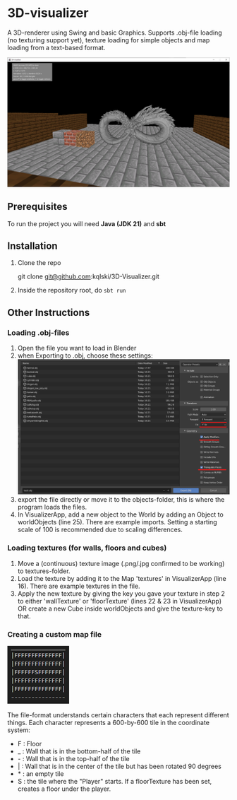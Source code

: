 # 3D-visualizer

A 3D-renderer using Swing and basic Graphics. Supports .obj-file loading (no texturing support yet), texture loading for simple objects and map loading from a text-based format.

![3D-visualizer](images/readme-info-pic.png)

## Prerequisites

To run the project you will need <strong>Java (JDK 21)</strong> and <strong>sbt</strong>

## Installation

1. Clone the repo

   git clone git@github.com:kqlski/3D-Visualizer.git

2. Inside the repository root, do `sbt run`

## Other Instructions

### Loading .obj-files

1. Open the file you want to load in Blender
2. when Exporting to .obj, choose these settings:
   ![Blender-settings](images/blender-settings.png)
3. export the file directly or move it to the objects-folder, this is where the program loads the files.
4. In VisualizerApp, add a new object to the World by adding an Object to worldObjects (line 25). There are example imports. Setting a starting scale of 100 is recommended due to scaling differences.

### Loading textures (for walls, floors and cubes)

1. Move a (continuous) texture image (.png/.jpg confirmed to be working) to textures-folder.
2. Load the texture by adding it to the Map
   'textures' in VisualizerApp (line 16). There are example textures in the file.
3. Apply the new texture by giving the key you gave your texture in step 2 to either 'wallTexture' or 'floorTexture' (lines 22 & 23 in VisualizerApp) OR create a new Cube inside worldObjects and give the texture-key to that.

### Creating a custom map file

![Map-Example](images/map-file.png)

The file-format understands certain characters that each represent different things. Each character represents a 600-by-600 tile in the coordinate system:

- F : Floor
- \_ : Wall that is in the bottom-half of the tile
- \- : Wall that is in the top-half of the tile
- | : Wall that is in the center of the tile but has been rotated 90 degrees
- \* : an empty tile
- S : the tile where the "Player" starts. If a floorTexture has been set, creates a floor under the player.
